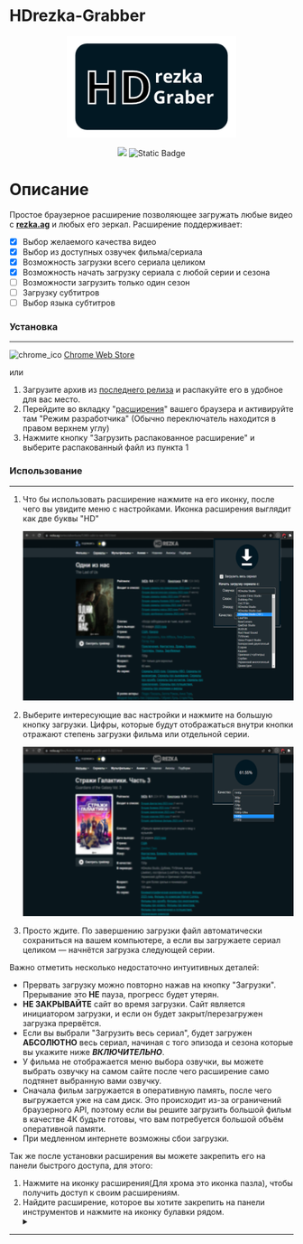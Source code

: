 # HDrezka-Grabber


<p align="center">
    <img src="assets\HD_logo.png" width="300px" alt="BHEH">
</p>
<p align="center">
    <img src="https://img.shields.io/github/v/release/kristal374/HDrezka-Grabber">
    <img alt="Static Badge" src="https://shields-io.translate.goog/badge/CC_BY--NC--SA_4.0-red?label=license">
</p>

# Описание

Простое браузерное расширение позволяющее загружать любые видео с **[rezka.ag](https://rezka.ag)** и любых его зеркал. Расширение поддерживает:

- [x] Выбор желаемого качества видео
- [x] Выбор из доступных озвучек фильма/сериала
- [x]  Возможность загрузки всего сериала целиком
- [x]  Возможность начать загрузку сериала с любой серии и сезона
- [ ]  Возможности загрузить только один сезон
- [ ]  Загрузку субтитров
- [ ]  Выбор языка субтитров
### Установка
---

![chrome_ico](https://raw.githubusercontent.com/alrra/browser-logos/master/src/chrome/chrome_16x16.png) [Chrome Web Store](https://chrome.google.com/webstore/detail/hdrezka-grabber/aamnmboocelpaiagegjicbefiinkcoal?hl=ru)

или
1. Загрузите архив из [последнего релиза](https://github.com/kristal374/HDrezka-Grabber/releases/latest) и распакуйте его в удобное для вас место.
2. Перейдите во вкладку "[расширения](chrome://extensions/)" вашего браузера и активируйте там "Режим разработчика" (Обычно переключатель находится в правом верхнем углу)
3. Нажмите кнопку "Загрузить распакованное расширение" и выберите распакованный файл из пункта 1
   
### Использование
---

1. Что бы использовать расширение нажмите на его иконку, после чего вы увидите меню с настройками. Иконка расширения выглядит как две буквы "HD"
   
    <img src="assets\demo-3-ru.png">
3. Выберите интересующие вас настройки и нажмите на большую кнопку загрузки. Цифры, которые будут отображаться внутри кнопки отражают степень загрузки фильма или отдельной серии.
 
    <img src="assets\demo-2-ru.png">
5. Просто ждите. По завершению загрузки файл автоматически сохраниться на вашем компьютере, а если вы загружаете сериал целиком — начнётся загрузка следующей серии.

Важно отметить несколько недостаточно интуитивных деталей:

* Прервать загрузку можно повторно нажав на кнопку "Загрузки". Прерывание это **НЕ** пауза, прогресс будет утерян.
* **НЕ ЗАКРЫВАЙТЕ** сайт во время загрузки. Сайт является инициатором загрузки, и если он будет закрыт/перезагружен загрузка прервётся.
* Если вы выбрали "Загрузить весь сериал", будет загружен **АБСОЛЮТНО** весь сериал, начиная с того эпизода и сезона которые вы укажите ниже ***ВКЛЮЧИТЕЛЬНО***.
* У фильма не отображается меню выбора озвучки, вы можете выбрать озвучку на самом сайте после чего расширение само подтянет выбранную вами озвучку. 
* Сначала фильм загружается в оперативную память, после чего выгружается уже на сам диск. Это происходит из-за ограничений браузерного API, поэтому если вы решите загрузить большой фильм в качестве 4К будьте готовы, что вам потребуется большой объём оперативной памяти.
* При медленном интернете возможны сбои загрузки.



Так же после установки расширения вы можете закрепить его на панели быстрого доступа, для этого: 
1. Нажмите на иконку расширения(Для хрома это иконка пазла), чтобы получить доступ к своим расширениям.
2. Найдите расширение, которое вы хотите закрепить на панели инструментов и нажмите на иконку булавки рядом. 
    <details><summary></summary>
        <p align="center">
            <img src="assets\pin_extension.png">
        </p>
    </details>

---
